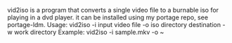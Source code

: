 vid2iso is a program that converts a single video file to a burnable iso for playing in a dvd player.
it can be installed using my portage repo, see portage-ldm.
Usage: vid2iso -i input video file -o iso directory destination -w work directory
Example: vid2iso -i sample.mkv -o ~
